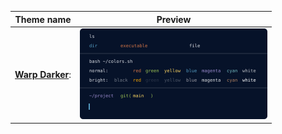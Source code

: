 |Theme name | Preview|
| --- | --- |
|**[Warp Darker](warp_darker.yaml)**:|<img src='previews/warp_darker.yaml.svg' width='300'>|